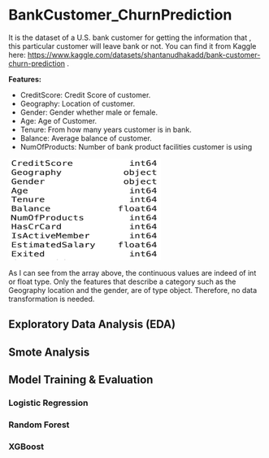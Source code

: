 # BankCustomer_ChurnPrediction


It is the dataset of a U.S. bank customer for getting the information that , this particular customer will leave bank or not. You can find it from Kaggle here: https://www.kaggle.com/datasets/shantanudhakadd/bank-customer-churn-prediction .

**Features:**

- CreditScore: Credit Score of customer.
- Geography: Location of customer.
- Gender: Gender whether male or female.
- Age: Age of Customer.
- Tenure: From how many years customer is in bank.
- Balance: Average balance of customer.
- NumOfProducts: Number of bank product facilities customer is using

<img src="https://github.com/StefanatouGerasimina/BankCustomer_ChurnPrediction/blob/main/result_images/features_types.png" width="300" height="200">

As I can see from the array above, the continuous values are indeed of int or float type. Only the features that describe a category such as the Geography location and the gender, are of type object. Therefore, no data transformation is needed.




## Exploratory Data Analysis (EDA)


## Smote Analysis


## Model Training & Evaluation

### Logistic Regression

### Random Forest

### XGBoost
